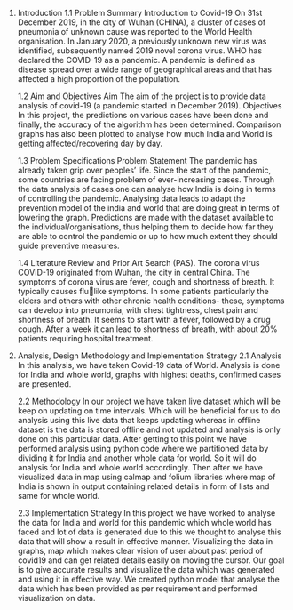 1. Introduction
      1.1 Problem Summary
      Introduction to Covid-19 On 31st December 2019, in the city of Wuhan (CHINA), a cluster 
      of cases of pneumonia of unknown cause was reported to the World Health organisation. 
      In January 2020, a previously unknown new virus was identified, subsequently named 2019 
      novel corona virus. WHO has declared the COVID-19 as a pandemic. A pandemic is 
      defined as disease spread over a wide range of geographical areas and that has affected a 
      high proportion of the population.
   
      1.2 Aim and Objectives
      Aim
      The aim of the project is to provide data analysis of covid-19 (a pandemic started in 
      December 2019).
      Objectives
      In this project, the predictions on various cases have been done and finally, the accuracy of 
      the algorithm has been determined. Comparison graphs has also been plotted to analyse 
      how much India and World is getting affected/recovering day by day.


      1.3 Problem Specifications
      Problem Statement The pandemic has already taken grip over peoples’ life. Since the start 
      of the pandemic, some countries are facing problem of ever-increasing cases. Through the 
      data analysis of cases one can analyse how India is doing in terms of controlling the 
      pandemic. Analysing data leads to adapt the prevention model of the india and world that 
      are doing great in terms of lowering the graph. Predictions are made with the dataset 
      available to the individual/organisations, thus helping them to decide how far they are able 
      to control the pandemic or up to how much extent they should guide preventive measures.
   
      
      1.4 Literature Review and Prior Art Search (PAS). 
      The corona virus COVID-19 originated from Wuhan, the city in central China. The 
      symptoms of corona virus are fever, cough and shortness of breath. It typically causes flulike symptoms. In some patients particularly the elders and others with            other chronic health 
      conditions- these, symptoms can develop into pneumonia, with chest tightness, chest pain 
      and shortness of breath. It seems to start with a fever, followed by a drug cough. After a 
      week it can lead to shortness of breath, with about 20% patients requiring hospital 
      treatment.

3. Analysis, Design Methodology and Implementation 
Strategy
      2.1 Analysis
      In this analysis, we have taken Covid-19 data of World. Analysis is done for India and 
      whole world, graphs with highest deaths, confirmed cases are presented.

   
      2.2 Methodology 
      In our project we have taken live dataset which will be keep on updating on time intervals. 
      Which will be beneficial for us to do analysis using this live data that keeps updating 
      whereas in offline dataset is the data is stored offline and not updated and analysis is only 
      done on this particular data. After getting to this point we have performed analysis using 
      python code where we partitioned data by dividing it for India and another whole data for 
      world. So it will do analysis for India and whole world accordingly. Then after we have 
      visualized data in map using calmap and folium libraries where map of India is shown in 
      output containing related details in form of lists and same for whole world.
   

      2.3 Implementation Strategy
      In this project we have worked to analyse the data for India and world for this pandemic 
      which whole world has faced and lot of data is generated due to this we thought to analyse 
      this data that will show a result in effective manner. Visualizing the data in graphs, map 
      which makes clear vision of user about past period of covid19 and can get related details 
      easily on moving the cursor. Our goal is to give accurate results and visualize the data 
      which was generated and using it in effective way. We created python model that analyse 
      the data which has been provided as per requirement and performed visualization on data.
